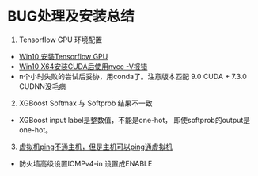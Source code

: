# BUG处理及安装总结

1. Tensorflow GPU 环境配置
- [Win10 安装Tensorflow GPU](https://zhuanlan.zhihu.com/p/37086409)
- [Win10 X64安装CUDA后使用nvcc -V报错](https://bbs.csdn.net/topics/392479444)
- n个小时失败的尝试后妥协，用conda了。注意版本匹配 9.0 CUDA + 7.3.0 CUDNN没毛病

2. XGBoost Softmax 与 Softprob 结果不一致
- XGBoost input label是整数值，不能是one-hot， 即使softprob的output是one-hot。

3. [虚拟机ping不通主机，但是主机可以ping通虚拟机](https://blog.csdn.net/qq_22073849/article/details/54938949)
- 防火墙高级设置ICMPv4-in 设置成ENABLE
